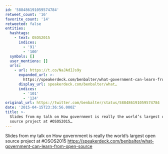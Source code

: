 ```yaml
---
id: '588486191059574784'
retweet_count: '16'
favorite_count: '14'
retweeted: false
entities:
  hashtags:
    - text: OSOS2015
      indices:
        - '91'
        - '100'
  symbols: []
  user_mentions: []
  urls:
    - url: https://t.co/NaJAdIJs9y
      expanded_url: >-
        https://speakerdeck.com/benbalter/what-government-can-learn-from-open-source
      display_url: speakerdeck.com/benbalter/what…
      indices:
        - '101'
        - '124'
original_url: https://twitter.com/benbalter/status/588486191059574784
date: '2015-04-15T23:36:56.000Z'
title: >-
  Slides from my talk on How government is really the world’s largest open
  source project at #OSOS2015…
---
```


Slides from my talk on How government is really the world’s largest open source project at #OSOS2015 https://speakerdeck.com/benbalter/what-government-can-learn-from-open-source